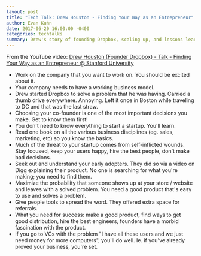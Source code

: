 ```yaml
---
layout: post
title: "Tech Talk: Drew Houston - Finding Your Way as an Entrepreneur"
author: Evan Kuhn
date: 2017-06-20 16:00:00 -0400
categories: techtalks
summary: Drew's story of founding Dropbox, scaling up, and lessons learned
---
```


From the YouTube video: [Drew Houston (Founder Dropbox) - Talk - Finding Your Way as an Entrepreneur @ Stanford University
](https://www.youtube.com/watch?v=Oq4cjZ4bKZ4)

- Work on the company that you want to work on.  You should be excited about it.  
- Your company needs to have a working business model.
- Drew started Dropbox to solve a problem that he was having.  Carried a thumb drive everywhere. Annoying.  Left it once in Boston while traveling to DC and that was the last straw.
- Choosing your co-founder is one of the most important decisions you make.  Get to know them first!
- You don't need to know everything to start a startup.  You'll learn.
- Read one book on all the various business disciplines (eg. sales, marketing, etc) so you know the basics.
- Much of the threat to your startup comes from self-inflicted wounds.  Stay focused, keep your users happy, hire the best people, don't make bad decisions.
- Seek out and understand your early adopters.  They did so via a video on Digg explaining their product.  No one is searching for what you're making; you need to find them.
- Maximize the probability that someone shows up at your store / website and leaves with a solved problem.  You need a good product that's easy to use and solves a problem.
- Give people tools to spread the word.  They offered extra space for referrals.
- What you need for success: make a good product, find ways to get good distribution, hire the best engineers, founders have a morbid fascination with the product.
- If you go to VCs with the problem "I have all these users and we just need money for more computers", you'll do well.  Ie. if you've already proved your business, you're set.
